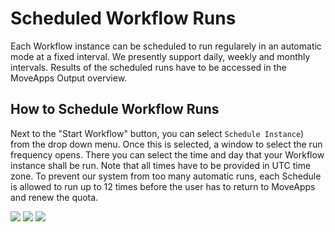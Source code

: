 # Scheduled Workflow Runs

Each Workflow instance can be scheduled to run regularely in an automatic mode at a fixed interval. We presently support daily, weekly and monthly intervals. Results of the scheduled runs have to be accessed in the MoveApps Output overview.

## How to Schedule Workflow Runs

Next to the "Start Workflow" button, you can select `Schedule Instance`) from the drop down menu. Once this is selected, a window to select the run frequency opens. There you can select the time and day that your Workflow instance shall be run. Note that all times have to be provided in UTC time zone. To prevent our system from too many automatic runs, each Schedule is allowed to run up to 12 times before the user has to return to MoveApps and renew the quota.

![](../files/Schedule_button.png)
![](../files/Schedule_start.png)
![](../files/Schedule_quota.png)